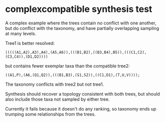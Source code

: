 # complexcompatible synthesis test

A complex example where the trees contain no conflict with one another, but do conflict with the taxonomy, and have partially overlapping sampling at many levels.

Tree1 is better resolved:

    (((((A1,A2),A3),A4),(A5,A6)),(((B1,B2),((B3,B4),B5)),(((C1,C2),(C3,C4)),(D1,D2))))

but contains fewer exemplar taxa than the compatible tree2:

    ((A1,P),(A6,(Q1,Q2)),(((B1,B3),(S1,S2)),((C1,D1),(T,U,V))));

The taxonomy conflicts with tree2 but not tree1.

Synthesis should recover a topology consistent with both trees, but should also include those taxa not sampled by either tree.

Currently it fails because it doesn't do any ranking, so taxonomy ends up trumping some relationships from the trees.